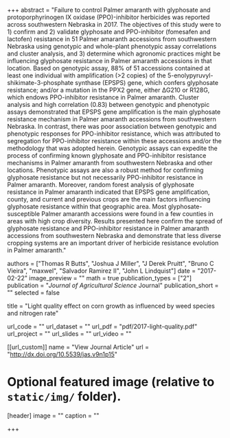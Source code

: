 +++
abstract = "Failure to control Palmer amaranth with glyphosate and protoporphyrinogen IX oxidase (PPO)-inhibitor herbicides was reported across southwestern Nebraska in 2017. The objectives of this study were to 1) confirm and 2) validate glyphosate and PPO-inhibitor (fomesafen and lactofen) resistance in 51 Palmer amaranth accessions from southwestern Nebraska using genotypic and whole-plant phenotypic assay correlations and cluster analysis, and 3) determine which agronomic practices might be influencing glyphosate resistance in Palmer amaranth accessions in that location. Based on genotypic assay, 88% of 51 accessions contained at least one individual with amplification (>2 copies) of the 5-enolypyruvyl-shikimate-3-phosphate synthase (EPSPS) gene, which confers glyphosate resistance; and/or a mutation in the PPX2 gene, either ΔG210 or R128G, which endows PPO-inhibitor resistance in Palmer amaranth. Cluster analysis and high correlation (0.83) between genotypic and phenotypic assays demonstrated that EPSPS gene amplification is the main glyphosate resistance mechanism in Palmer amaranth accessions from southwestern Nebraska. In contrast, there was poor association between genotypic and phenotypic responses for PPO-inhibitor resistance, which was attributed to segregation for PPO-inhibitor resistance within these accessions and/or the methodology that was adopted herein. Genotypic assays can expedite the process of confirming known glyphosate and PPO-inhibitor resistance mechanisms in Palmer amaranth from southwestern Nebraska and other locations. Phenotypic assays are also a robust method for confirming glyphosate resistance but not necessarily PPO-inhibitor resistance in Palmer amaranth. Moreover, random forest analysis of glyphosate resistance in Palmer amaranth indicated that EPSPS gene amplification, county, and current and previous crops are the main factors influencing glyphosate resistance within that geographic area. Most glyphosate-susceptible Palmer amaranth accessions were found in a few counties in areas with high crop diversity. Results presented here confirm the spread of glyphosate resistance and PPO-inhibitor resistance in Palmer amaranth accessions from southwestern Nebraska and demonstrate that less diverse cropping systems are an important driver of herbicide resistance evolution in Palmer amaranth."

authors = ["Thomas R Butts", "Joshua J Miller", "J Derek Pruitt", "Bruno C Vieira", "maxwel", "Salvador Ramirez II", "John L Lindquist"]
date = "2017-02-22"
image_preview = ""
math = true
publication_types = ["2"]
publication = "*Journal of Agricultural Science* Journal"
publication_short = ""
selected = false

title = "Light quality effect on corn growth as influenced by weed species and nitrogen rate"

url_code = ""
url_dataset = ""
url_pdf = "pdf/2017-light-quality.pdf"
url_project = ""
url_slides = ""
url_video = ""

[[url_custom]]
name = "View Journal Article"
url = "http://dx.doi.org/10.5539/jas.v9n1p15"

# Optional featured image (relative to `static/img/` folder).
[header]
image = ""
caption = ""

+++
